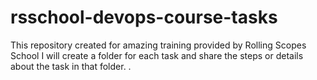 # rsschool-devops-course-tasks
This repository created for amazing training provided by Rolling Scopes School
I will create a folder for each task and share the steps or details about the task in that folder.
.
